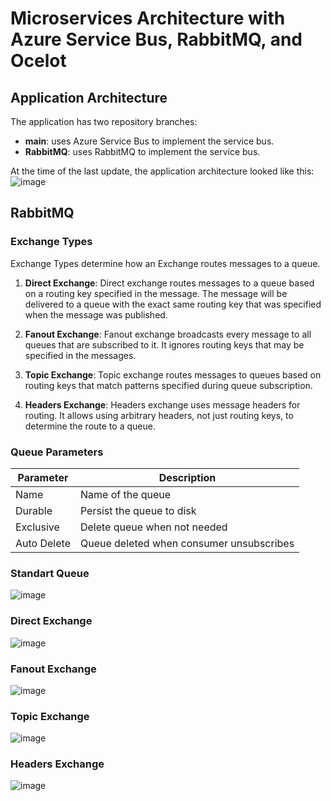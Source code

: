 # Microservices Architecture with Azure Service Bus, RabbitMQ, and Ocelot

## Application Architecture

The application has two repository branches:

- **main**: uses Azure Service Bus to implement the service bus.
- **RabbitMQ**: uses RabbitMQ to implement the service bus.

At the time of the last update, the application architecture looked like this:
![image](https://github.com/GreeM364/MangoRestaurant/assets/99215600/2cf67178-14c4-495b-a378-da9389c35451)

## RabbitMQ

### Exchange Types

Exchange Types determine how an Exchange routes messages to a queue.

1. **Direct Exchange**: Direct exchange routes messages to a queue based on a routing key specified in the message. The message will be delivered to a queue with the exact same routing key that was specified when the message was published.

2. **Fanout Exchange**: Fanout exchange broadcasts every message to all queues that are subscribed to it. It ignores routing keys that may be specified in the messages.

3. **Topic Exchange**: Topic exchange routes messages to queues based on routing keys that match patterns specified during queue subscription.

4. **Headers Exchange**: Headers exchange uses message headers for routing. It allows using arbitrary headers, not just routing keys, to determine the route to a queue.

### Queue Parameters

| Parameter   | Description                              |
|-------------|------------------------------------------|
| Name        | Name of the queue                        |
| Durable     | Persist the queue to disk                |
| Exclusive   | Delete queue when not needed             |
| Auto Delete | Queue deleted when consumer unsubscribes |

### Standart Queue
![image](https://github.com/GreeM364/MangoRestaurant/assets/99215600/ce6ccd8b-ce5f-444f-ab8e-fd858c5f864d)

### Direct Exchange
![image](https://github.com/GreeM364/MangoRestaurant/assets/99215600/863ce9b2-e4a4-413b-aac5-438f1fc963d1)

### Fanout Exchange
![image](https://github.com/GreeM364/MangoRestaurant/assets/99215600/d6a73eff-6b1b-4197-a511-742612b6b809)

### Topic Exchange
![image](https://github.com/GreeM364/MangoRestaurant/assets/99215600/209cb402-85a2-489c-8e83-6a4704e79dbf)

### Headers Exchange
![image](https://github.com/GreeM364/MangoRestaurant/assets/99215600/247954d9-695e-4012-99b6-fba49ef867b2)
